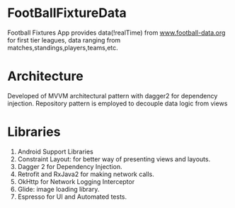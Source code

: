 # FootBallFixtureData
Football Fixtures App provides data(!realTime) from www.football-data.org for first tier leagues, data ranging from matches,standings,players,teams,etc.
# Architecture
Developed of MVVM architectural pattern with dagger2 for dependency injection. Repository pattern is employed to decouple data logic from views
# Libraries
1. Android Support Libraries
2. Constraint Layout: for better way of presenting views and layouts.
3. Dagger 2 for Dependency Injection.
4. Retrofit and RxJava2 for making network calls.
5. OkHttp for Network Logging Interceptor
6. Glide: image loading library.
7. Espresso for UI and Automated tests.
